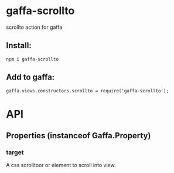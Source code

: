 gaffa-scrollto
============

scrollto action for gaffa

## Install:

    npm i gaffa-scrollto

## Add to gaffa:

    gaffa.views.constructors.scrollto = require('gaffa-scrollto');

# API

## Properties (instanceof Gaffa.Property)

### target

A css scrolltoor or element to scroll into view.